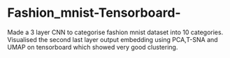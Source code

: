# Fashion_mnist-Tensorboard-
Made a 3 layer CNN to categorise fashion mnist dataset into 10 categories. Visualised the second last layer output embedding using PCA,T-SNA and UMAP on tensorboard 
which showed very good clustering.
